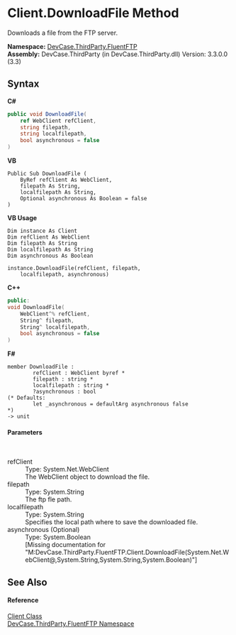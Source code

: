# Client.DownloadFile Method 
 

Downloads a file from the FTP server.

**Namespace:**&nbsp;<a href="N_DevCase_ThirdParty_FluentFTP">DevCase.ThirdParty.FluentFTP</a><br />**Assembly:**&nbsp;DevCase.ThirdParty (in DevCase.ThirdParty.dll) Version: 3.3.0.0 (3.3)

## Syntax

**C#**<br />
``` C#
public void DownloadFile(
	ref WebClient refClient,
	string filepath,
	string localfilepath,
	bool asynchronous = false
)
```

**VB**<br />
``` VB
Public Sub DownloadFile ( 
	ByRef refClient As WebClient,
	filepath As String,
	localfilepath As String,
	Optional asynchronous As Boolean = false
)
```

**VB Usage**<br />
``` VB Usage
Dim instance As Client
Dim refClient As WebClient
Dim filepath As String
Dim localfilepath As String
Dim asynchronous As Boolean

instance.DownloadFile(refClient, filepath, 
	localfilepath, asynchronous)
```

**C++**<br />
``` C++
public:
void DownloadFile(
	WebClient^% refClient, 
	String^ filepath, 
	String^ localfilepath, 
	bool asynchronous = false
)
```

**F#**<br />
``` F#
member DownloadFile : 
        refClient : WebClient byref * 
        filepath : string * 
        localfilepath : string * 
        ?asynchronous : bool 
(* Defaults:
        let _asynchronous = defaultArg asynchronous false
*)
-> unit 

```


#### Parameters
&nbsp;<dl><dt>refClient</dt><dd>Type: System.Net.WebClient<br />The WebClient object to download the file.</dd><dt>filepath</dt><dd>Type: System.String<br />The ftp fle path.</dd><dt>localfilepath</dt><dd>Type: System.String<br />Specifies the local path where to save the downloaded file.</dd><dt>asynchronous (Optional)</dt><dd>Type: System.Boolean<br />\[Missing <param name="asynchronous"/> documentation for "M:DevCase.ThirdParty.FluentFTP.Client.DownloadFile(System.Net.WebClient@,System.String,System.String,System.Boolean)"\]</dd></dl>

## See Also


#### Reference
<a href="T_DevCase_ThirdParty_FluentFTP_Client">Client Class</a><br /><a href="N_DevCase_ThirdParty_FluentFTP">DevCase.ThirdParty.FluentFTP Namespace</a><br />